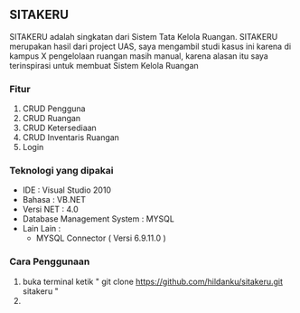 ## SITAKERU
SITAKERU adalah singkatan dari Sistem Tata Kelola Ruangan. SITAKERU merupakan hasil dari project UAS, saya mengambil studi kasus ini karena di kampus X pengelolaan ruangan masih manual, karena alasan itu saya terinspirasi untuk membuat Sistem Kelola Ruangan
### Fitur
1. CRUD Pengguna
2. CRUD Ruangan
3. CRUD Ketersediaan
4. CRUD Inventaris Ruangan
5. Login
### Teknologi yang dipakai
* IDE : Visual Studio 2010
* Bahasa : VB.NET
* Versi NET : 4.0
* Database Management System : MYSQL
* Lain Lain : 
  * MYSQL Connector ( Versi 6.9.11.0 )
### Cara Penggunaan
1. buka terminal ketik " git clone https://github.com/hildanku/sitakeru.git sitakeru "
2. 